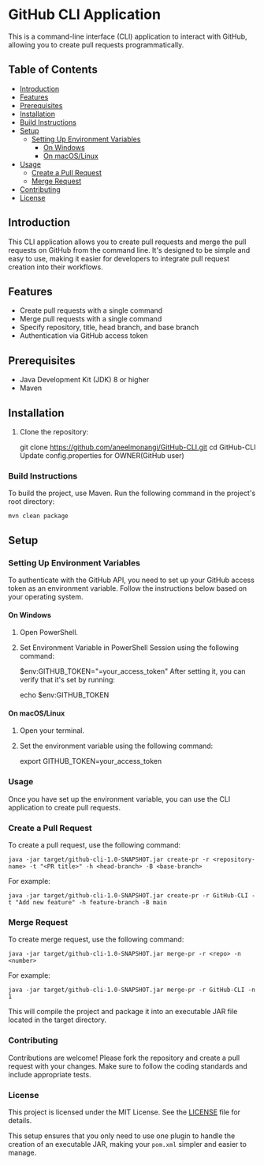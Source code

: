 # GitHub CLI Application

This is a command-line interface (CLI) application to interact with GitHub, allowing you to create pull requests programmatically.

## Table of Contents

- [Introduction](#introduction)
- [Features](#features)
- [Prerequisites](#prerequisites)
- [Installation](#installation)
- [Build Instructions](#build-instructions)
- [Setup](#setup)
  - [Setting Up Environment Variables](#setting-up-environment-variables)
    - [On Windows](#on-windows)
    - [On macOS/Linux](#on-macos-linux)
- [Usage](#usage)
  - [Create a Pull Request](#create-a-pull-request)
  - [Merge Request](#merge-request)
- [Contributing](#contributing)
- [License](#license)

## Introduction

This CLI application allows you to create pull requests and merge the pull requests on GitHub from the command line. It's designed to be simple and easy to use, making it easier for developers to integrate pull request creation into their workflows.

## Features

- Create pull requests with a single command
- Merge pull requests with a single command
- Specify repository, title, head branch, and base branch
- Authentication via GitHub access token

## Prerequisites

- Java Development Kit (JDK) 8 or higher
- Maven

## Installation

1. Clone the repository:

	git clone https://github.com/aneelmonangi/GitHub-CLI.git
	cd GitHub-CLI
Update config.properties for OWNER(GitHub user)

### Build Instructions
To build the project, use Maven. Run the following command in the project's root directory:
	
	mvn clean package

## Setup

### Setting Up Environment Variables

To authenticate with the GitHub API, you need to set up your GitHub access token as an environment variable. Follow the instructions below based on your operating system.

#### On Windows

1. Open PowerShell.
2. Set Environment Variable in PowerShell Session using the following command:

    $env:GITHUB_TOKEN="=your_access_token"
After setting it, you can verify that it's set by running:
	
	echo $env:GITHUB_TOKEN

#### On macOS/Linux
1. Open your terminal.

2. Set the environment variable using the following command:

	export GITHUB_TOKEN=your_access_token

### Usage
Once you have set up the environment variable, you can use the CLI application to create pull requests.

### Create a Pull Request
To create a pull request, use the following command:

	java -jar target/github-cli-1.0-SNAPSHOT.jar create-pr -r <repository-name> -t "<PR title>" -h <head-branch> -B <base-branch>
For example:
	
	java -jar target/github-cli-1.0-SNAPSHOT.jar create-pr -r GitHub-CLI -t "Add new feature" -h feature-branch -B main
	
### Merge Request
To create merge request, use the following command:

	java -jar target/github-cli-1.0-SNAPSHOT.jar merge-pr -r <repo> -n <number>

For example:
	
	java -jar target/github-cli-1.0-SNAPSHOT.jar merge-pr -r GitHub-CLI -n 1

	
This will compile the project and package it into an executable JAR file located in the target directory.

### Contributing
Contributions are welcome! Please fork the repository and create a pull request with your changes. Make sure to follow the coding standards and include appropriate tests.

### License
This project is licensed under the MIT License. See the [LICENSE](LICENSE) file for details.

This setup ensures that you only need to use one plugin to handle the creation of an executable JAR, making your `pom.xml` simpler and easier to manage.

	